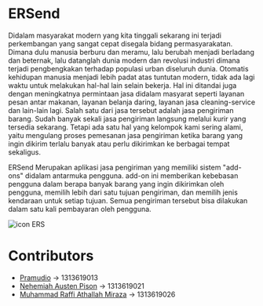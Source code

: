 # ERSend
Didalam masyarakat modern yang kita tinggali sekarang ini terjadi perkembangan yang sangat cepat disegala bidang permasyarakatan. Dimana dulu manusia berburu dan meramu, lalu berubah menjadi  berladang dan beternak, lalu datanglah dunia modern dan revolusi industri dimana terjadi pengbengkakan terhadap populasi urban diseluruh dunia. Otomatis kehidupan manusia menjadi lebih padat atas tuntutan modern, tidak ada lagi waktu untuk melakukan hal-hal lain selain bekerja. Hal ini ditandai juga dengan meningkatnya permintaan jasa didalam masyarat seperti layanan pesan antar makanan, layanan belanja daring, layanan jasa cleaning-service dan lain-lain lagi. Salah satu dari jasa tersebut adalah jasa pengiriman barang. Sudah banyak sekali jasa pengiriman langsung melalui kurir yang tersedia sekarang. Tetapi ada satu hal yang kelompok kami sering alami, yaitu mengulang proses pemesanan jasa pengiriman ketika barang yang ingin dikirim terlalu banyak atau perlu dikirimkan ke berbagai tempat sekaligus.

ERSend Merupakan aplikasi jasa pengiriman yang memiliki sistem "add-ons" didalam antarmuka pengguna. add-on ini memberikan kebebasan pengguna dalam berapa banyak barang yang ingin dikirimkan oleh pengguna, memilih lebih dari satu tujuan pengiriman, dan memilih jenis kendaraan untuk setiap tujuan. Semua pengiriman tersebut bisa dilakukan dalam satu kali pembayaran oleh pengguna.

![icon ERS](./PNGs/ERSLogo.png)

# Contributors
- [Pramudio](https://github.com/Pramudio-Ilkom)                   -> 1313619013
- [Nehemiah Austen Pison](https://github.com/EzraelVio)           -> 1313619021
- [Muhammad Raffi Athallah Miraza](https://github.com/rafimir20)  -> 1313619026
